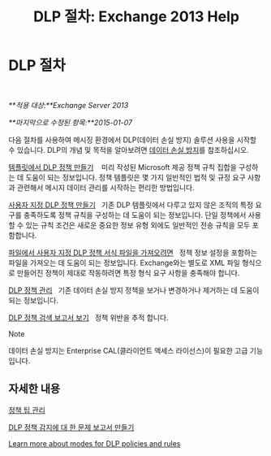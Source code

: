 ﻿---
title: 'DLP 절차: Exchange 2013 Help'
TOCTitle: DLP 절차
ms:assetid: e2f575aa-552e-4dcc-8d7b-1ffd697d67df
ms:mtpsurl: https://technet.microsoft.com/ko-kr/library/JJ657736(v=EXCHG.150)
ms:contentKeyID: 50484337
ms.date: 05/22/2018
mtps_version: v=EXCHG.150
ms.translationtype: MT
---

# DLP 절차

 

_**적용 대상:**Exchange Server 2013_

_**마지막으로 수정된 항목:**2015-01-07_

다음 절차를 사용하여 메시징 환경에서 DLP(데이터 손실 방지) 솔루션 사용을 시작할 수 있습니다. DLP의 개념 및 목적을 알아보려면 [데이터 손실 방지](technical-overview-of-dlp-data-loss-prevention-in-exchange.md)를 참조하십시오.

[템플릿에서 DLP 정책 만들기](how-to-new-dlp-data-loss-prevention-policy-template.md)    미리 작성된 Microsoft 제공 정책 규칙 집합을 구성하는 데 도움이 되는 정보입니다. 정책 템플릿은 몇 가지 일반적인 법적 및 규정 요구 사항과 관련해서 메시지 데이터 관리를 시작하는 편리한 방법입니다.

[사용자 지정 DLP 정책 만들기](create-a-custom-dlp-policy-exchange-2013-help.md)   기존 DLP 템플릿에서 다루고 있지 않은 조직의 특정 요구를 충족하도록 정책 규칙을 구성하는 데 도움이 되는 정보입니다. 단일 정책에서 사용할 수 있는 규칙 조건은 새로운 중요한 정보 유형 외에도 일반적인 전송 규칙을 모두 포함합니다.

[파일에서 사용자 지정 DLP 정책 서식 파일을 가져오려면](import-a-custom-dlp-policy-template-from-a-file-exchange-2013-help.md)   정책 정보 설정을 포함하는 파일을 가져오는 데 도움이 되는 정보입니다. Exchange와는 별도로 XML 파일 형식으로 만들어진 정책이 제대로 작동하려면 특정 형식 요구 사항을 충족해야 합니다.

[DLP 정책 관리](manage-dlp-policies-exchange-2013-help.md)   기존 데이터 손실 방지 정책을 보거나 변경하거나 제거하는 데 도움이 되는 정보입니다.

[DLP 정책 검색 보고서 보기](view-dlp-policy-detection-reports-exchange-2013-help.md)   정책 위반을 추적 합니다.


> [!NOTE]
> 데이터 손실 방지는 Enterprise CAL(클라이언트 액세스 라이선스)이 필요한 고급 기능입니다.



## 자세한 내용

[정책 팁 관리](how-to-configure-and-manage-policy-tips-a-dlp-feature-exchange.md)

[DLP 정책 감지에 대 한 문제 보고서 만들기](create-incident-reports-for-dlp-policy-detections-exchange-2013-help.md)

[Learn more about modes for DLP policies and rules](https://technet.microsoft.com/ko-kr/library/jj156481\(v=exchg.150\))

